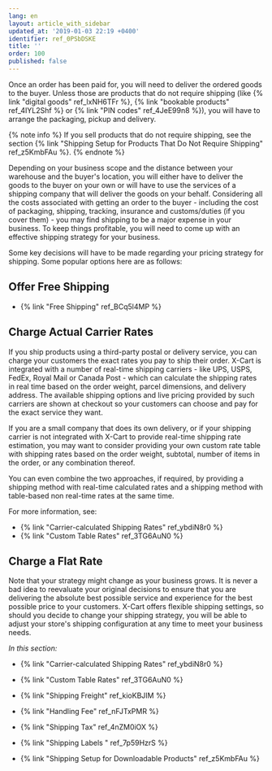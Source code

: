 ```yaml
---
lang: en
layout: article_with_sidebar
updated_at: '2019-01-03 22:19 +0400'
identifier: ref_0PSbDSKE
title: ''
order: 100
published: false
---
```

Once an order has been paid for, you will need to deliver the ordered goods to the buyer. Unless those are products that do not require shipping (like {% link "digital goods" ref_lxNH6TFr %}, {% link "bookable products" ref_4IYL2Shf %} or {% link "PIN codes" ref_4JeE99n8 %}), you will have to arrange the packaging, pickup and delivery. 

{% note info %}
If you sell products that do not require shipping, see the section {% link "Shipping Setup for Products That Do Not Require Shipping" ref_z5KmbFAu %}.
{% endnote %}

Depending on your business scope and the distance between your warehouse and the buyer's location, you will either have to deliver the goods to the buyer on your own or will have to use the services of a shipping company that will deliver the goods on your behalf. Considering all the costs associated with getting an order to the buyer - including the cost of packaging, shipping, tracking, insurance and customs/duties (if you cover them) - you may find shipping to be a major expense in your business. To keep things profitable, you will need to come up with an effective shipping strategy for your business. 

Some key decisions will have to be made regarding your pricing strategy for shipping. Some popular options here are as follows:

## Offer Free Shipping
*   {% link "Free Shipping" ref_BCq5l4MP %}

## Charge Actual Carrier Rates
If you ship products using a third-party postal or delivery service, you can charge your customers the exact rates you pay to ship their order. X-Cart is integrated with a number of real-time shipping carriers - like UPS, USPS, FedEx, Royal Mail or Canada Post - which can calculate the shipping rates in real time based on the order weight, parcel dimensions, and delivery address. The available shipping options and live pricing provided by such carriers are shown at checkout so your customers can choose and pay for the exact service they want.

If you are a small company that does its own delivery, or if your shipping carrier is not integrated with X-Cart to provide real-time shipping rate estimation, you may want to consider providing your own custom rate table with shipping rates based on the order weight, subtotal, number of items in the order, or any combination thereof.

You can even combine the two approaches, if required, by providing a shipping method with real-time calculated rates and a shipping method with table-based non real-time rates at the same time. 

For more information, see:
   *   {% link "Carrier-calculated Shipping Rates" ref_ybdiN8r0 %}
   *   {% link "Custom Table Rates" ref_3TG6AuN0 %}
   
## Charge a Flat Rate

Note that your strategy might change as your business grows. It is never a bad idea to reevaluate your original decisions to ensure that you are delivering the absolute best possible service and experience for the best possible price to your customers. X-Cart offers flexible shipping settings, so should you decide to change your shipping strategy, you will be able to adjust your store's shipping configuration at any time to meet your business needs.

_In this section:_

*   {% link "Carrier-calculated Shipping Rates" ref_ybdiN8r0 %}
*   {% link "Custom Table Rates" ref_3TG6AuN0 %}

*   {% link "Shipping Freight" ref_kioKBJIM %}
*   {% link "Handling Fee" ref_nFJTxPMR %}
*   {% link "Shipping Tax" ref_4nZM0iOX %}
*   {% link "Shipping Labels " ref_7p59HzrS %}

*   {% link "Shipping Setup for Downloadable Products" ref_z5KmbFAu %}